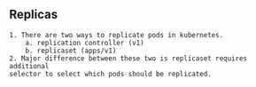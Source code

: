 ## Replicas
	1. There are two ways to replicate pods in kubernetes.
		a. replication controller (v1)
		b. replicaset (apps/v1)
	2. Major difference between these two is replicaset requires additional
	selector to select which pods should be replicated.